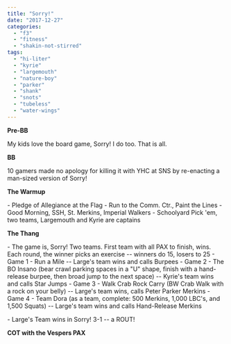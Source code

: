 ```yaml
---
title: "Sorry!"
date: "2017-12-27"
categories: 
  - "f3"
  - "fitness"
  - "shakin-not-stirred"
tags: 
  - "hi-liter"
  - "kyrie"
  - "largemouth"
  - "nature-boy"
  - "parker"
  - "shank"
  - "snots"
  - "tubeless"
  - "water-wings"
---
```


**Pre-BB**

My kids love the board game, Sorry! I do too. That is all.

**BB**

10 gamers made no apology for killing it with YHC at SNS by re-enacting a man-sized version of Sorry!

**The Warmup**

\- Pledge of Allegiance at the Flag - Run to the Comm. Ctr., Paint the Lines - Good Morning, SSH, St. Merkins, Imperial Walkers - Schoolyard Pick 'em, two teams, Largemouth and Kyrie are captains

**The Thang**

\- The game is, Sorry! Two teams. First team with all PAX to finish, wins. Each round, the winner picks an exercise -- winners do 15, losers to 25 - Game 1 - Run a Mile -- Large's team wins and calls Burpees - Game 2 - The BO Insano (bear crawl parking spaces in a "U" shape, finish with a hand-release burpee, then broad jump to the next space) -- Kyrie's team wins and calls Star Jumps - Game 3 - Walk Crab Rock Carry (BW Crab Walk with a rock on your belly) -- Large's team wins, calls Peter Parker Merkins - Game 4 - Team Dora (as a team, complete: 500 Merkins, 1,000 LBC's, and 1,500 Squats) -- Large's team wins and calls Hand-Release Merkins

\- Large's Team wins in Sorry! 3-1 -- a ROUT!

**COT with the Vespers PAX**
